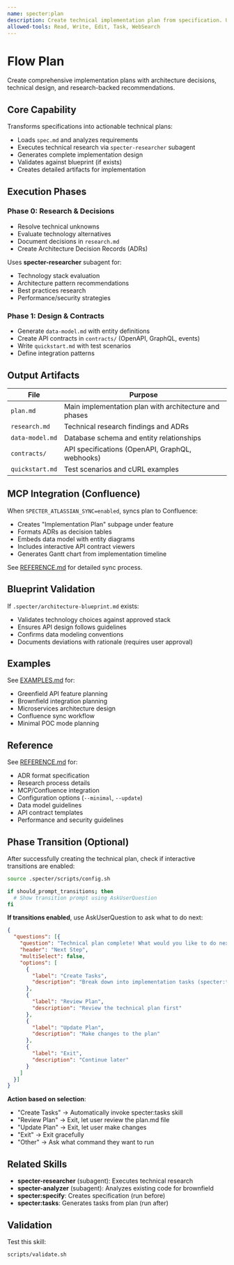```yaml
---
name: specter:plan
description: Create technical implementation plan from specification. Use when 1) Spec is complete and need technical design, 2) Determining architecture for feature, 3) Designing components/APIs/data models, 4) Before breaking down into tasks, 5) Need research-backed technical decisions and ADRs. Creates plan.md with technical decisions and component design.
allowed-tools: Read, Write, Edit, Task, WebSearch
---
```


# Flow Plan

Create comprehensive implementation plans with architecture decisions, technical design, and research-backed recommendations.

## Core Capability

Transforms specifications into actionable technical plans:
- Loads `spec.md` and analyzes requirements
- Executes technical research via `specter-researcher` subagent
- Generates complete implementation design
- Validates against blueprint (if exists)
- Creates detailed artifacts for implementation

## Execution Phases

### Phase 0: Research & Decisions
- Resolve technical unknowns
- Evaluate technology alternatives
- Document decisions in `research.md`
- Create Architecture Decision Records (ADRs)

Uses **specter-researcher** subagent for:
- Technology stack evaluation
- Architecture pattern recommendations
- Best practices research
- Performance/security strategies

### Phase 1: Design & Contracts
- Generate `data-model.md` with entity definitions
- Create API contracts in `contracts/` (OpenAPI, GraphQL, events)
- Write `quickstart.md` with test scenarios
- Define integration patterns

## Output Artifacts

| File | Purpose |
|------|---------|
| `plan.md` | Main implementation plan with architecture and phases |
| `research.md` | Technical research findings and ADRs |
| `data-model.md` | Database schema and entity relationships |
| `contracts/` | API specifications (OpenAPI, GraphQL, webhooks) |
| `quickstart.md` | Test scenarios and cURL examples |

## MCP Integration (Confluence)

When `SPECTER_ATLASSIAN_SYNC=enabled`, syncs plan to Confluence:
- Creates "Implementation Plan" subpage under feature
- Formats ADRs as decision tables
- Embeds data model with entity diagrams
- Includes interactive API contract viewers
- Generates Gantt chart from implementation timeline

See [REFERENCE.md](./REFERENCE.md#mcp-integration-confluence) for detailed sync process.

## Blueprint Validation

If `.specter/architecture-blueprint.md` exists:
- Validates technology choices against approved stack
- Ensures API design follows guidelines
- Confirms data modeling conventions
- Documents deviations with rationale (requires user approval)

## Examples

See [EXAMPLES.md](./EXAMPLES.md) for:
- Greenfield API feature planning
- Brownfield integration planning
- Microservices architecture design
- Confluence sync workflow
- Minimal POC mode planning

## Reference

See [REFERENCE.md](./REFERENCE.md) for:
- ADR format specification
- Research process details
- MCP/Confluence integration
- Configuration options (`--minimal`, `--update`)
- Data model guidelines
- API contract templates
- Performance and security guidelines

## Phase Transition (Optional)

After successfully creating the technical plan, check if interactive transitions are enabled:

```bash
source .specter/scripts/config.sh

if should_prompt_transitions; then
  # Show transition prompt using AskUserQuestion
fi
```

**If transitions enabled**, use AskUserQuestion to ask what to do next:

```json
{
  "questions": [{
    "question": "Technical plan complete! What would you like to do next?",
    "header": "Next Step",
    "multiSelect": false,
    "options": [
      {
        "label": "Create Tasks",
        "description": "Break down into implementation tasks (specter:tasks)"
      },
      {
        "label": "Review Plan",
        "description": "Review the technical plan first"
      },
      {
        "label": "Update Plan",
        "description": "Make changes to the plan"
      },
      {
        "label": "Exit",
        "description": "Continue later"
      }
    ]
  }]
}
```

**Action based on selection**:
- "Create Tasks" → Automatically invoke specter:tasks skill
- "Review Plan" → Exit, let user review the plan.md file
- "Update Plan" → Exit, let user make changes
- "Exit" → Exit gracefully
- "Other" → Ask what command they want to run

## Related Skills

- **specter-researcher** (subagent): Executes technical research
- **specter-analyzer** (subagent): Analyzes existing code for brownfield
- **specter:specify**: Creates specification (run before)
- **specter:tasks**: Generates tasks from plan (run after)

## Validation

Test this skill:
```bash
scripts/validate.sh
```